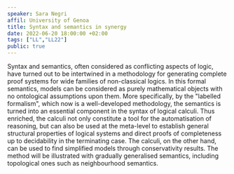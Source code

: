 ```yaml
---
speaker: Sara Negri
affil: University of Genoa
title: Syntax and semantics in synergy
date: 2022-06-20 18:00:00 +02:00
tags: ["LL","LL22"]
public: true
---
```


Syntax and semantics, often considered as conflicting aspects of logic, have turned out to be intertwined in a methodology for generating complete proof systems for wide families of non-classical logics.  In this formal semantics, models can be considered as purely mathematical objects with  no ontological assumptions upon them. More specifically, by the "labelled formalism", which now is a well-developed methodology, the semantics is turned into an essential component  in the syntax of logical calculi. Thus enriched, the calculi not only constitute a tool for the  automatisation of reasoning, but can also be used at the meta-level to establish general structural properties of logical systems and direct proofs of completeness up to decidability in the terminating case. The calculi, on the other hand, can be used to find simplified models through conservativity results. The method will be illustrated with  gradually generalised semantics, including topological ones such as neighbourhood semantics.
